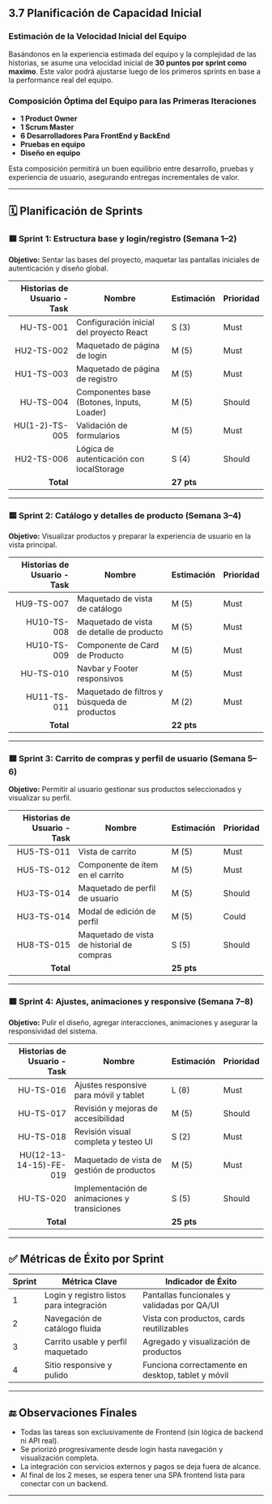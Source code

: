 ## 3.7 Planificación de Capacidad Inicial

### Estimación de la Velocidad Inicial del Equipo

Basándonos en la experiencia estimada del equipo y la complejidad de las historias, se asume una velocidad inicial de **30 puntos por sprint como maximo**. Este valor podrá ajustarse luego de los primeros sprints en base a la performance real del equipo.

### Composición Óptima del Equipo para las Primeras Iteraciones

- **1 Product Owner**
- **1 Scrum Master**
- **6 Desarrolladores Para FrontEnd y BackEnd**
- **Pruebas en equipo**
- **Diseño en equipo**

Esta composición permitirá un buen equilibrio entre desarrollo, pruebas y experiencia de usuario, asegurando entregas incrementales de valor.

---

## 🗓 Planificación de Sprints

### 🟦 Sprint 1: Estructura base y login/registro (Semana 1–2)

**Objetivo:** Sentar las bases del proyecto, maquetar las pantallas iniciales de autenticación y diseño global.

| Historias de Usuario - Task   | Nombre                                      | Estimación | Prioridad |
|------------------------------:|---------------------------------------------|------------|-----------|
|       HU-TS-001               | Configuración inicial del proyecto React    | S (3)      | Must      |
|       HU2-TS-002              | Maquetado de página de login                | M (5)      | Must      |
|       HU1-TS-003              | Maquetado de página de registro             | M (5)      | Must      |
|       HU-TS-004               | Componentes base (Botones, Inputs, Loader)  | M (5)      | Should    |
|       HU(1-2)-TS-005               | Validación de formularios                   | M (5)      | Must      |
|       HU2-TS-006               | Lógica de autenticación con localStorage    | S (4)      | Should    |
| **Total**                     |                                             | **27 pts** |           |

---

### 🟨 Sprint 2: Catálogo y detalles de producto (Semana 3–4)

**Objetivo:** Visualizar productos y preparar la experiencia de usuario en la vista principal.

| Historias de Usuario - Task   | Nombre                                      | Estimación | Prioridad |
|-----------------------------: |---------------------------------------------|------------|-----------|
|       HU9-TS-007              | Maquetado de vista de catálogo              | M (5)      | Must      |
|       HU10-TS-008              | Maquetado de vista de detalle de producto   | M (5)      | Must      |
|       HU10-TS-009              | Componente de Card de Producto              | M (5)      | Must      |
|       HU-TS-010               | Navbar y Footer responsivos                 | M (5)      | Must      |
|       HU11-TS-011               | Maquetado de filtros y búsqueda de productos| M (2)      | Must      |
| **Total**                     |                                             | **22 pts** |           |

---

### 🟩 Sprint 3: Carrito de compras y perfil de usuario (Semana 5–6)

**Objetivo:** Permitir al usuario gestionar sus productos seleccionados y visualizar su perfil.

| Historias de Usuario - Task   | Nombre                                      | Estimación | Prioridad |
|-----------------------------: |---------------------------------------------|------------|-----------|
|       HU5-TS-011              | Vista de carrito                            | M (5)      | Must      |
|       HU5-TS-012              | Componente de ítem en el carrito            | M (5)      | Must      |
|       HU3-TS-014               | Maquetado de perfil de usuario              | M (5)      | Should    |
|       HU3-TS-014               | Modal de edición de perfil                  | M (5)      | Could     |
|       HU8-TS-015               | Maquetado de vista de historial de compras  | S (5)      | Should    |
| **Total**                     |                                             | **25 pts** |           |

---

### 🟪 Sprint 4: Ajustes, animaciones y responsive (Semana 7–8)

**Objetivo:** Pulir el diseño, agregar interacciones, animaciones y asegurar la responsividad del sistema.

| Historias de Usuario - Task   | Nombre                                      | Estimación | Prioridad |
|-----------------------------: |---------------------------------------------|------------|-----------|
|        HU-TS-016              | Ajustes responsive para móvil y tablet      | L (8)      | Must      |
|        HU-TS-017              | Revisión y mejoras de accesibilidad         | M (5)      | Should    |
|        HU-TS-018              | Revisión visual completa y testeo UI        | S (2)      | Must      |
|        HU(12-13-14-15)-FE-019	            | Maquetado de vista de gestión de productos  |	M (5)	   | Must      |
|       HU-TS-020               | Implementación de animaciones y transiciones| S (5)      | Should    |
| **Total**|                                                                  | **25 pts** |           |

---

## ✅ Métricas de Éxito por Sprint

| Sprint | Métrica Clave                                     | Indicador de Éxito                                      |
|--------|---------------------------------------------------|----------------------------------------------------------|
| 1      | Login y registro listos para integración          | Pantallas funcionales y validadas por QA/UI              |
| 2      | Navegación de catálogo fluida                     | Vista con productos, cards reutilizables                 |
| 3      | Carrito usable y perfil maquetado                 | Agregado y visualización de productos                    |
| 4      | Sitio responsive y pulido                         | Funciona correctamente en desktop, tablet y móvil        |

---

## 🔚 Observaciones Finales

- Todas las tareas son exclusivamente de Frontend (sin lógica de backend ni API real).
- Se priorizó progresivamente desde login hasta navegación y visualización completa.
- La integración con servicios externos y pagos se deja fuera de alcance.
- Al final de los 2 meses, se espera tener una SPA frontend lista para conectar con un backend.
---


